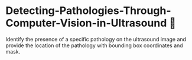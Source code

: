 # Detecting-Pathologies-Through-Computer-Vision-in-Ultrasound 🩻
Identify the presence of a specific pathology on the ultrasound image and provide the location of the pathology with bounding box coordinates and mask.
